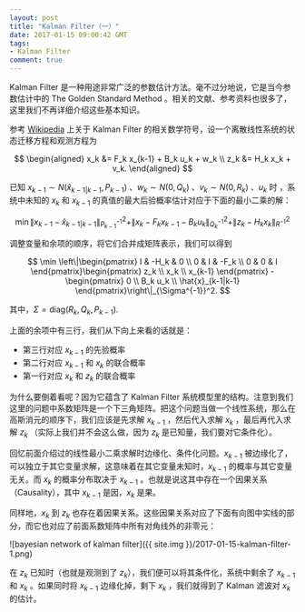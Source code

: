 ```yaml
---
layout: post
title: "Kalman Filter（一）"
date: 2017-01-15 09:00:42 GMT
tags:
- Kalman Filter
comment: true
---
```


Kalman Filter 是一种用途非常广泛的参数估计方法。毫不过分地说，它是当今参数估计中的 The Golden Standard Method 。相关的文献、参考资料也很多了，这里我们不再详细介绍这些基本知识。

参考 [Wikipedia](https://en.wikipedia.org/wiki/Kalman_filter) 上关于 Kalman Filter 的相关数学符号，设一个离散线性系统的状态迁移方程和观测方程为

$$
\begin{aligned}
x_k &= F_k x_{k-1} + B_k u_k + w_k \\
z_k &= H_k x_k + v_k.
\end{aligned}
$$

已知 $x_{k-1} \sim N(\hat{x}_{k-1|k-1}, P_{k-1})$ 、$w_k \sim N(0, Q_k)$ 、$v_k \sim N(0, R_k)$ 、$u_k$ 时 ，系统中未知的 $x_k$ 和 $x_{k-1}$ 的真值的最大后验概率估计对应于下面的最小二乘的解：

$$
\min \|x_{k-1}-\hat{x}_{k-1|k-1}\|_{P_{k-1}^{-1}}^2+\|x_k - F_k x_{k-1} - B_k u_k\|_{Q_k^{-1}}^2+\|z_k-H_kx_k\|_{R^{-1}}^2
$$

调整变量和余项的顺序，将它们合并成矩阵表示，我们可以得到

$$
\min \left\|\begin{pmatrix}
I & -H_k & 0 \\
0 & I & -F_k \\
0 & 0 & I
\end{pmatrix}\begin{pmatrix}
z_k \\
x_k \\
x_{k-1}
\end{pmatrix} - \begin{pmatrix}
0 \\
B_k u_k \\
\hat{x}_{k-1|k-1}
\end{pmatrix}\right\|_{\Sigma^{-1}}^2.
$$

其中，$\Sigma = \mathrm{diag}(R_k, Q_k, P_{k-1})$.

上面的余项中有三行，我们从下向上来看的话就是：

- 第三行对应 $x_{k-1}$ 的先验概率
- 第二行对应 $x_{k-1}$ 和 $x_k$ 的联合概率
- 第一行对应 $x_k$ 和 $z_k$ 的联合概率

为什么要倒着看呢？因为它蕴含了 Kalman Filter 系统模型里的结构。注意到我们这里的问题中系数矩阵是一个下三角矩阵。把这个问题当做一个线性系统，那么在高斯消元的顺序下，我们应该是先求解 $x_{k-1}$ ，然后代入求解 $x_k$ ，最后再代入求解 $z_k$ （实际上我们并不会这么做，因为 $z_k$ 是已知量，我们要对它条件化）。

回忆前面介绍过的线性最小二乘求解时边缘化、条件化问题。$x_{k-1}$ 被边缘化了，可以独立于其它变量求解，这意味着在其它变量未知时，$x_{k-1}$ 的概率与其它变量无关。而 $x_k$ 的概率分布取决于 $x_{k-1}$ 。也就是说这其中存在一个因果关系（Causality），其中 $x_{k-1}$ 是因，$x_k$ 是果。

同样地，$x_k$ 到 $z_k$ 也存在着因果关系。这些因果关系对应了下面有向图中实线的部分，而它也对应了前面系数矩阵中所有对角线外的非零元：

![bayesian network of kalman filter]({{ site.img }}/2017-01-15-kalman-filter-1.png)

在 $z_k$ 已知时（也就是观测到了 $z_k$），我们便可以将其条件化，系统中剩余了 $x_{k-1}$ 和 $x_k$ 。如果同时将 $x_{k-1}$ 边缘化掉，剩下 $x_k$ ，我们就得到了 Kalman 滤波对 $x_k$ 的估计。
